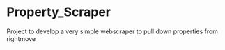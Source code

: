 # Property_Scraper
Project to develop a very simple webscraper to pull down properties from rightmove
